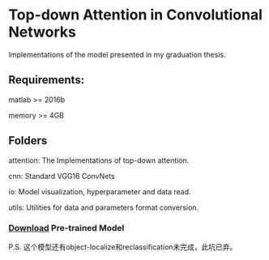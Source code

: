 # Top-down Attention in Convolutional Networks

Implementations of the model presented in my graduation thesis.

## Requirements:
matlab >= 2016b

memory >= 4GB



## Folders
attention: The Implementations of top-down attention. 

cnn: Standard VGG16 ConvNets 

io: Model visualization, hyperparameter and data read. 

utils: Utilities for data and parameters format conversion.

### [Download](http://www.vlfeat.org/matconvnet/models/imagenet-vgg-verydeep-16.mat) Pre-trained Model

P.S. 这个模型还有object-localize和reclassification未完成，此坑已弃。
